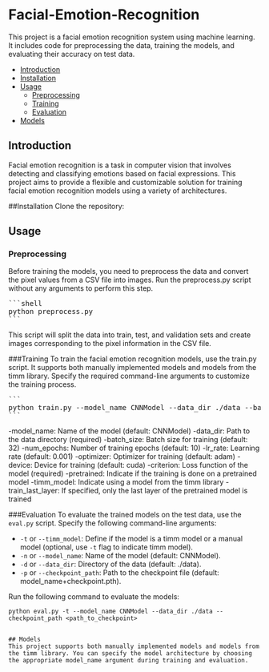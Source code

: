 # Facial-Emotion-Recognition
This project is a facial emotion recognition system using machine learning. It includes code for preprocessing the data, training the models, and evaluating their accuracy on test data.
- [Introduction](#introduction)
- [Installation](#installation)
- [Usage](#usage)
  - [Preprocessing](#preprocessing)
  - [Training](#training)
  - [Evaluation](#evaluation)
- [Models](#models)

## Introduction

Facial emotion recognition is a task in computer vision that involves detecting and classifying emotions based on facial expressions. This project aims to provide a flexible and customizable solution for training facial emotion recognition models using a variety of architectures.

##Installation
Clone the repository:

## Usage
### Preprocessing
Before training the models, you need to preprocess the data and convert the pixel values from a CSV file into images. Run the preprocess.py script without any arguments to perform this step.
<pre>
```shell
python preprocess.py
```
</pre>
This script will split the data into train, test, and validation sets and create images corresponding to the pixel information in the CSV file.

###Training
To train the facial emotion recognition models, use the train.py script. It supports both manually implemented models and models from the timm library. Specify the required command-line arguments to customize the training process.
<pre>
```
python train.py --model_name CNNModel --data_dir ./data --batch_size 32 --num_epochs 10 --lr_rate 0.001 --optimizer adam --device cuda --criterion &lt;loss_function&gt; --pretrained --timm_model --train_last_layer
```
</pre>

-model_name: Name of the model (default: CNNModel)
-data_dir: Path to the data directory (required)
-batch_size: Batch size for training (default: 32)
-num_epochs: Number of training epochs (default: 10)
-lr_rate: Learning rate (default: 0.001)
-optimizer: Optimizer for training (default: adam)
-device: Device for training (default: cuda)
-criterion: Loss function of the model (required)
-pretrained: Indicate if the training is done on a pretrained model
-timm_model: Indicate using a model from the timm library
-train_last_layer: If specified, only the last layer of the pretrained model is trained

###Evaluation
To evaluate the trained models on the test data, use the `eval.py` script. Specify the following command-line arguments:

- `-t` or `--timm_model`: Define if the model is a timm model or a manual model (optional, use `-t` flag to indicate timm model).
- `-n` or `--model_name`: Name of the model (default: CNNModel).
- `-d` or `--data_dir`: Directory of the data (default: ./data).
- `-p` or `--checkpoint_path`: Path to the checkpoint file (default: model_name+checkpoint.pth).

Run the following command to evaluate the models:

```shell
python eval.py -t --model_name CNNModel --data_dir ./data --checkpoint_path <path_to_checkpoint>


## Models
This project supports both manually implemented models and models from the timm library. You can specify the model architecture by choosing the appropriate model_name argument during training and evaluation.

